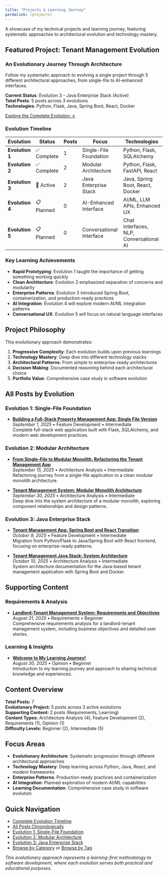 ```yaml
---
title: "Projects & Learning Journey"
permalink: /projects/
---
```


A showcase of my technical projects and learning journey, featuring systematic approaches to architectural evolution and technology mastery.

## Featured Project: Tenant Management Evolution

### **An Evolutionary Journey Through Architecture**

Follow my systematic approach to evolving a single project through 5 different architectural approaches, from single-file to AI-enhanced interfaces.

**Current Status**: Evolution 3 - Java Enterprise Stack (Active)  
**Total Posts**: 5 posts across 3 evolutions  
**Technologies**: Python, Flask, Java, Spring Boot, React, Docker

[Explore the Complete Evolution →](/projects/tenant-management/)

### Evolution Timeline

| Evolution | Status | Posts | Focus | Technologies |
|-----------|--------|-------|-------|--------------|
| **Evolution 1** | ✅ Complete | 1 | Single-File Foundation | Python, Flask, SQLAlchemy |
| **Evolution 2** | ✅ Complete | 2 | Modular Architecture | Python, Flask, FastAPI, React |
| **Evolution 3** | 🔄 Active | 2 | Java Enterprise Stack | Java, Spring Boot, React, Docker |
| **Evolution 4** | 📋 Planned | 0 | AI-Enhanced Interface | AI/ML, LLM APIs, Enhanced UX |
| **Evolution 5** | 📋 Planned | 0 | Conversational Interface | Chat interfaces, NLP, Conversational AI |

### Key Learning Achievements

- **Rapid Prototyping**: Evolution 1 taught the importance of getting something working quickly
- **Clean Architecture**: Evolution 2 emphasized separation of concerns and modularity  
- **Enterprise Patterns**: Evolution 3 introduced Spring Boot, containerization, and production-ready practices
- **AI Integration**: Evolution 4 will explore modern AI/ML integration patterns
- **Conversational UX**: Evolution 5 will focus on natural language interfaces

## Project Philosophy

This evolutionary approach demonstrates:

1. **Progressive Complexity**: Each evolution builds upon previous learnings
2. **Technology Mastery**: Deep dive into different technology stacks
3. **Architectural Patterns**: From simple to enterprise-ready architectures
4. **Decision Making**: Documented reasoning behind each architectural choice
5. **Portfolio Value**: Comprehensive case study in software evolution

## All Posts by Evolution

### Evolution 1: Single-File Foundation
- **[Building a Full-Stack Property Management App: Single File Version](/learning/full-stack-development/python/tenant-management-app-singlefile/)**  
  *September 1, 2025* • Feature Development • Intermediate  
  Complete full-stack web application built with Flask, SQLAlchemy, and modern web development practices.

### Evolution 2: Modular Architecture  
- **[From Single-File to Modular Monolith: Refactoring the Tenant Management App](/learning/architecture/tenant-management-modular-monolith/)**  
  *September 15, 2025* • Architecture Analysis • Intermediate  
  Refactoring journey from a single-file application to a clean modular monolith architecture.

- **[Tenant Management System: Modular Monolith Architecture](/learning/architecture/tenant-management-system-architecture/)**  
  *September 30, 2025* • Architecture Analysis • Intermediate  
  Deep dive into the system architecture of a modular monolith, exploring component relationships and design patterns.

### Evolution 3: Java Enterprise Stack
- **[Tenant Management App: Spring Boot and React Transition](/learning/development/java/tenant-management-java-transition/)**  
  *October 9, 2025* • Feature Development • Intermediate  
  Migration from Python/Flask to Java/Spring Boot with React frontend, focusing on enterprise-ready patterns.

- **[Tenant Management Java Stack: System Architecture](/learning/architecture/system-design/tenant-management-java-architecture/)**  
  *October 10, 2025* • Architecture Analysis • Intermediate  
  System architecture documentation for the Java-based tenant management application with Spring Boot and Docker.

## Supporting Content

### Requirements & Analysis
- **[Landlord-Tenant Management System: Requirements and Objectives](/learning/requirements/tenant-management-requirements/)**  
  *August 31, 2025* • Requirements • Beginner  
  Comprehensive requirements analysis for a landlord-tenant management system, including business objectives and detailed user stories.

### Learning & Insights
- **[Welcome to My Learning Journey!](/learning/architecture/welcome-to-my-blog/)**  
  *August 30, 2025* • Opinion • Beginner  
  Introduction to my learning journey and approach to sharing technical knowledge and experiences.

## Content Overview

**Total Posts:** 7  
**Evolutionary Project:** 5 posts across 3 active evolutions  
**Supporting Content:** 2 posts (Requirements, Learning)  
**Content Types:** Architecture Analysis (4), Feature Development (2), Requirements (1), Opinion (1)  
**Difficulty Levels:** Beginner (2), Intermediate (5)

## Focus Areas

- **Evolutionary Architecture**: Systematic progression through different architectural approaches
- **Technology Mastery**: Deep learning across Python, Java, React, and modern frameworks
- **Enterprise Patterns**: Production-ready practices and containerization
- **AI Integration**: Planned exploration of modern AI/ML capabilities
- **Learning Documentation**: Comprehensive case study in software evolution

## Quick Navigation

- [Complete Evolution Timeline](/projects/tenant-management/)
- [All Posts Chronologically](/projects/tenant-management/posts/)
- [Evolution 1: Single-File Foundation](/projects/tenant-management/evolution-1/)
- [Evolution 2: Modular Architecture](/projects/tenant-management/evolution-2/)
- [Evolution 3: Java Enterprise Stack](/projects/tenant-management/evolution-3/)
- [Browse by Category](/posts/) or [Browse by Tag](/tags/)

*This evolutionary approach represents a learning-first methodology to software development, where each evolution serves both practical and educational purposes.*

